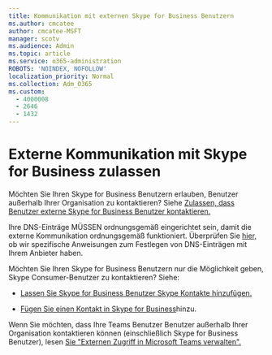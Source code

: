 ```yaml
---
title: Kommunikation mit externen Skype for Business Benutzern
ms.author: cmcatee
author: cmcatee-MSFT
manager: scotv
ms.audience: Admin
ms.topic: article
ms.service: o365-administration
ROBOTS: 'NOINDEX, NOFOLLOW'
localization_priority: Normal
ms.collection: Adm_O365
ms.custom:
  - 4000008
  - 2646
  - 1432
---
```


# <a name="allow-external-communications-with-skype-for-business"></a>Externe Kommunikation mit Skype for Business zulassen 

Möchten Sie Ihren Skype for Business Benutzern erlauben, Benutzer außerhalb Ihrer Organisation zu kontaktieren? Siehe [Zulassen, dass Benutzer externe Skype for Business Benutzer kontaktieren.](https://docs.microsoft.com/skypeforbusiness/set-up-skype-for-business-online/allow-users-to-contact-external-skype-for-business-users)

Ihre DNS-Einträge MÜSSEN ordnungsgemäß eingerichtet sein, damit die externe Kommunikation ordnungsgemäß funktioniert. Überprüfen Sie [hier,](https://docs.microsoft.com/microsoft-365/admin/get-help-with-domains/set-up-your-domain-host-specific-instructions) ob wir spezifische Anweisungen zum Festlegen von DNS-Einträgen mit Ihrem Anbieter haben. 

Möchten Sie Ihren Skype for Business Benutzern nur die Möglichkeit geben, Skype Consumer-Benutzer zu kontaktieren? Siehe:

- [Lassen Sie Skype for Business Benutzer Skype Kontakte hinzufügen.](https://docs.microsoft.com/skypeforbusiness/set-up-skype-for-business-online/let-skype-for-business-users-add-skype-contacts) 

- [Fügen Sie einen Kontakt in Skype for Business](https://support.office.com/article/add-a-contact-in-skype-for-business-89338023-2adf-4f5c-90b6-f8b6f72fadd1)hinzu.


Wenn Sie möchten, dass Ihre Teams Benutzer Benutzer außerhalb Ihrer Organisation kontaktieren können (einschließlich Skype for Business Benutzer), lesen [Sie "Externen Zugriff in Microsoft Teams verwalten".](https://docs.microsoft.com/microsoftteams/let-your-teams-users-communicate-with-other-people) 